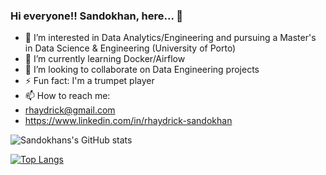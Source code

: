 ### Hi everyone!! Sandokhan, here... 👋

<!--
**Sandokhan/sandokhan** is a ✨ _special_ ✨ repository because its `README.md` (this file) appears on your GitHub profile.

Here are some ideas to get you started:-->

- 👀 I’m interested in Data Analytics/Engineering and pursuing a Master's in Data Science & Engineering (University of Porto)
- 🌱 I’m currently learning Docker/Airflow
- 💞️ I’m looking to collaborate on Data Engineering projects
- ⚡  Fun fact: I'm a trumpet player
- 📫 How to reach me:
- rhaydrick@gmail.com
- https://www.linkedin.com/in/rhaydrick-sandokhan


![Sandokhans's GitHub stats](https://github-readme-stats.vercel.app/api?username=sandokhan&show_icons=true&theme=radical)


[![Top Langs](https://github-readme-stats.vercel.app/api/top-langs/?username=sandokhan&layout=compact)](https://github.com/sandokhan/github-readme-stats)
